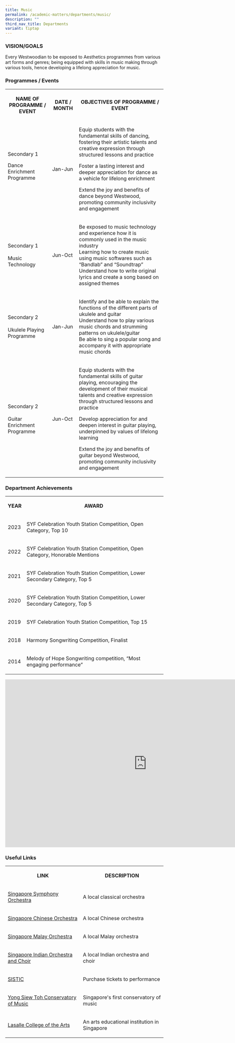 ```yaml
---
title: Music
permalink: /academic-matters/departments/music/
description: ""
third_nav_title: Departments
variant: tiptap
---
```

<h3>VISION/GOALS</h3>
<p>Every Westwoodian to be exposed to Aesthetics programmes from various
art forms and genres; being equipped with skills in music making through
various tools, hence developing a lifelong appreciation for music.</p>
<h3>Programmes / Events</h3>
<table style="minWidth: 75px">
<colgroup>
<col>
<col>
<col>
</colgroup>
<tbody>
<tr>
<th rowspan="1" colspan="1">
<p>NAME OF PROGRAMME / EVENT</p>
</th>
<th rowspan="1" colspan="1">
<p>DATE / MONTH</p>
</th>
<th rowspan="1" colspan="1">
<p>OBJECTIVES OF PROGRAMME / EVENT</p>
</th>
</tr>
<tr>
<td rowspan="1" colspan="1">
<p>Secondary 1
<br>
</p>
<p>Dance Enrichment Programme
<br>
<br>
</p>
</td>
<td rowspan="1" colspan="1">
<p>Jan-Jun</p>
</td>
<td rowspan="1" colspan="1">
<p>Equip students with the fundamental skills of dancing, fostering their
artistic talents and creative expression through structured lessons and
practice</p>
<p></p>
<p>Foster a lasting interest and deeper appreciation for dance as a vehicle
for lifelong enrichment</p>
<p>Extend the joy and benefits of dance beyond Westwood, promoting community
inclusivity and engagement</p>
</td>
</tr>
<tr>
<td rowspan="1" colspan="1">
<p>Secondary 1
<br>
<br>Music Technology</p>
</td>
<td rowspan="1" colspan="1">
<p>Jun-Oct
<br>
</p>
</td>
<td rowspan="1" colspan="1">
<p>Be exposed to music technology and experience how it is commonly used
in the music industry
<br>Learning how to create music using music softwares such as “Bandlab” and
“Soundtrap”
<br>Understand how to write original lyrics and create a song based on assigned
themes</p>
</td>
</tr>
<tr>
<td rowspan="1" colspan="1">
<p>Secondary 2
<br>
<br>Ukulele Playing Programme</p>
</td>
<td rowspan="1" colspan="1">
<p>Jan-Jun</p>
</td>
<td rowspan="1" colspan="1">
<p>Identify and be able to explain the functions of the different parts of
ukulele and guitar
<br>Understand how to play various music chords and strumming patterns on
ukulele/guitar
<br>Be able to sing a popular song and accompany it with appropriate music
chords</p>
</td>
</tr>
<tr>
<td rowspan="1" colspan="1">
<p>Secondary 2
<br>
<br>Guitar Enrichment Programme</p>
</td>
<td rowspan="1" colspan="1">
<p>Jun-Oct</p>
</td>
<td rowspan="1" colspan="1">
<p>Equip students with the fundamental skills of guitar playing, encouraging
the development of their musical talents and creative expression through
structured lessons and practice</p>
<p></p>
<p>Develop appreciation for and deepen interest in guitar playing, underpinned
by values of lifelong learning</p>
<p>Extend the joy and benefits of guitar beyond Westwood, promoting community
inclusivity and engagement</p>
</td>
</tr>
</tbody>
</table>
<h3>Department Achievements</h3>
<table style="minWidth: 50px">
<colgroup>
<col>
<col>
</colgroup>
<tbody>
<tr>
<th rowspan="1" colspan="1">
<p>YEAR</p>
</th>
<th rowspan="1" colspan="1">
<p>AWARD</p>
</th>
</tr>
<tr>
<td rowspan="1" colspan="1">
<p>2023</p>
</td>
<td rowspan="1" colspan="1">
<p>SYF Celebration Youth Station Competition, Open Category, Top 10</p>
</td>
</tr>
<tr>
<td rowspan="1" colspan="1">
<p>2022</p>
</td>
<td rowspan="1" colspan="1">
<p>SYF Celebration Youth Station Competition, Open Category, Honorable Mentions</p>
</td>
</tr>
<tr>
<td rowspan="1" colspan="1">
<p>2021</p>
</td>
<td rowspan="1" colspan="1">
<p>SYF Celebration Youth Station Competition, Lower Secondary Category, Top
5</p>
</td>
</tr>
<tr>
<td rowspan="1" colspan="1">
<p>2020</p>
</td>
<td rowspan="1" colspan="1">
<p>SYF Celebration Youth Station Competition, Lower Secondary Category, Top
5</p>
</td>
</tr>
<tr>
<td rowspan="1" colspan="1">
<p>2019</p>
</td>
<td rowspan="1" colspan="1">
<p>SYF Celebration Youth Station Competition, Top 15</p>
</td>
</tr>
<tr>
<td rowspan="1" colspan="1">
<p>2018</p>
</td>
<td rowspan="1" colspan="1">
<p>Harmony Songwriting Competition, Finalist</p>
</td>
</tr>
<tr>
<td rowspan="1" colspan="1">
<p>2014</p>
</td>
<td rowspan="1" colspan="1">
<p>Melody of Hope Songwriting competition, “Most engaging performance”</p>
</td>
</tr>
</tbody>
</table>
<div class="iframe-wrapper">
<iframe height="535" width="900" allowfullscreen="true" frameborder="0" src="https://docs.google.com/presentation/d/e/2PACX-1vQmmcrY1oADPZjigkQ-VXKvQgf1v9FY_qBMxFtgpfGaBrBEluaUR80Rz8CSJhtINdDxtpjbMXtbRL7U/embed?start=true&amp;loop=true&amp;delayms=3000"></iframe>
</div>
<h3>Useful Links</h3>
<table style="minWidth: 50px">
<colgroup>
<col>
<col>
</colgroup>
<tbody>
<tr>
<th rowspan="1" colspan="1">
<p>LINK</p>
</th>
<th rowspan="1" colspan="1">
<p>DESCRIPTION</p>
</th>
</tr>
<tr>
<td rowspan="1" colspan="1">
<p><a href="http://www.sso.org.sg/" rel="noopener noreferrer nofollow" target="_blank">Singapore Symphony Orchestra</a>
</p>
</td>
<td rowspan="1" colspan="1">
<p>A local classical orchestra</p>
</td>
</tr>
<tr>
<td rowspan="1" colspan="1">
<p><a href="https://www.sco.com.sg/en/" rel="noopener noreferrer nofollow" target="_blank">Singapore Chinese Orchestra</a>
</p>
</td>
<td rowspan="1" colspan="1">
<p>A local Chinese orchestra</p>
</td>
</tr>
<tr>
<td rowspan="1" colspan="1">
<p><a href="http://www.omsyouth.blogspot.sg/" rel="noopener noreferrer nofollow" target="_blank">Singapore Malay Orchestra</a>
</p>
</td>
<td rowspan="1" colspan="1">
<p>A local Malay orchestra</p>
</td>
</tr>
<tr>
<td rowspan="1" colspan="1">
<p><a href="https://www.sioc.com.sg/" rel="noopener noreferrer nofollow" target="_blank">Singapore Indian Orchestra and Choir</a>
</p>
</td>
<td rowspan="1" colspan="1">
<p>A local Indian orchestra and choir
<br>
</p>
</td>
</tr>
<tr>
<td rowspan="1" colspan="1">
<p><a href="http://www.sistic.com.sg/" rel="noopener noreferrer nofollow" target="_blank">SISTIC</a>
</p>
</td>
<td rowspan="1" colspan="1">
<p>Purchase tickets to performance</p>
</td>
</tr>
<tr>
<td rowspan="1" colspan="1">
<p><a href="http://music.nus.edu.sg/" rel="noopener noreferrer nofollow" target="_blank">Yong Siew Toh Conservatory of Music</a>
</p>
</td>
<td rowspan="1" colspan="1">
<p>Singapore's first conservatory of music</p>
</td>
</tr>
<tr>
<td rowspan="1" colspan="1">
<p><a href="http://www.lasalle.edu.sg/" rel="noopener noreferrer nofollow" target="_blank">Lasalle College of the Arts</a>
</p>
</td>
<td rowspan="1" colspan="1">
<p>An arts educational institution in Singapore</p>
</td>
</tr>
</tbody>
</table>
<p></p>